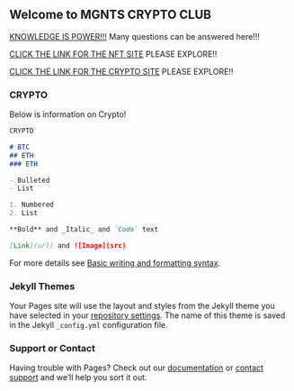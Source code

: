 ## Welcome to MGNTS CRYPTO CLUB

[KNOWLEDGE IS POWER!!!](https://www.reddit.com/r/CryptoCurrency/) Many questions can be answered here!!!

[CLICK THE LINK FOR THE NFT SITE](https://mgnts-crypto-club.github.io/nft/) PLEASE EXPLORE!!

[CLICK THE LINK FOR THE CRYPTO SITE](https://mgnts-crypto-club.github.io/) PLEASE EXPLORE!!


### CRYPTO

Below is information on Crypto!

```markdown
CRYPTO

# BTC
## ETH
### ETH

- Bulleted
- List

1. Numbered
2. List

**Bold** and _Italic_ and `Code` text

[Link](url) and ![Image](src)
```

For more details see [Basic writing and formatting syntax](https://docs.github.com/en/github/writing-on-github/getting-started-with-writing-and-formatting-on-github/basic-writing-and-formatting-syntax).

### Jekyll Themes

Your Pages site will use the layout and styles from the Jekyll theme you have selected in your [repository settings](https://github.com/mgnts-crypto-club/mgnts-crypto-club.github.io/settings/pages). The name of this theme is saved in the Jekyll `_config.yml` configuration file.

### Support or Contact

Having trouble with Pages? Check out our [documentation](https://docs.github.com/categories/github-pages-basics/) or [contact support](https://support.github.com/contact) and we’ll help you sort it out.
